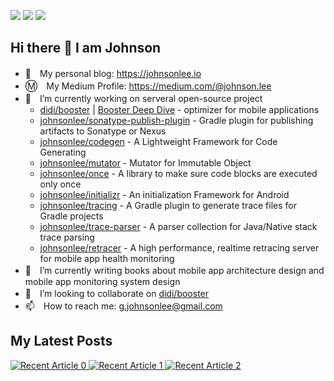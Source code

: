 <a href="#"><img src="https://img.shields.io/github/followers/johnsonlee?color=green&logo=github&style=for-the-badge"></a> <a href="#"><img src="https://img.shields.io/github/stars/johnsonlee?affiliations=COLLABORATOR&color=green&logo=github&style=for-the-badge"></a> <a href="https://johnsonlee.io/donate/?WeChatQR=/img/WeChatQR.png&AliPayQR=/img/AliPayQR.png"><img src="https://img.shields.io/static/v1?label=By%20Me%20A%20Coffe&message=%F0%9F%92%96&color=green&style=for-the-badge&logo=buy-me-a-coffee"></a>

## Hi there 👋  I am Johnson

- 📝　My personal blog: https://johnsonlee.io
- Ⓜ️　My Medium Profile: https://medium.com/@johnson.lee
- 🔭　I’m currently working on serveral open-source project
  - [didi/booster](https://github.com/didi/booster) | [Booster Deep Dive](https://booster.johnsonlee.io/) - optimizer for mobile applications
  - [johnsonlee/sonatype-publish-plugin](https://github.com/johnsonlee/sonatype-publish-plugin) - Gradle plugin for publishing artifacts to Sonatype or Nexus
  - [johnsonlee/codegen](https://github.com/johnsonlee/codegen) - A Lightweight Framework for Code Generating
  - [johnsonlee/mutator](https://github.com/johnsonlee/mutator) - Mutator for Immutable Object
  - [johnsonlee/once](https://github.com/johnsonlee/once) - A library to make sure code blocks are executed only once
  - [johnsonlee/initializr](https://github.com/johnsonlee/initializr) - An initialization Framework for Android
  - [johnsonlee/tracing](https://github.com/johnsonlee/tracing) - A Gradle plugin to generate trace files for Gradle projects
  - [johnsonlee/trace-parser](https://github.com/johnsonlee/trace-parser) - A parser collection for Java/Native stack trace parsing
  - [johnsonlee/retracer](https://github.com/johnsonlee/retracer) - A high performance, realtime retracing server for mobile app health monitoring
- 🌱　I’m currently writing books about mobile app architecture design and mobile app monitoring system design
- 👯　I’m looking to collaborate on [didi/booster](https://github.com/didi/booster)
- 📫　How to reach me: g.johnsonlee@gmail.com

## My Latest Posts

<a target="_blank" href="https://github-readme-medium-recent-article.vercel.app/medium/@johnson.lee/0"><img src="https://github-readme-medium-recent-article.vercel.app/medium/@johnson.lee/0" alt="Recent Article 0">
<a target="_blank" href="https://github-readme-medium-recent-article.vercel.app/medium/@johnson.lee/1"><img src="https://github-readme-medium-recent-article.vercel.app/medium/@johnson.lee/1" alt="Recent Article 1">
<a target="_blank" href="https://github-readme-medium-recent-article.vercel.app/medium/@johnson.lee/2"><img src="https://github-readme-medium-recent-article.vercel.app/medium/@johnson.lee/2" alt="Recent Article 2">
